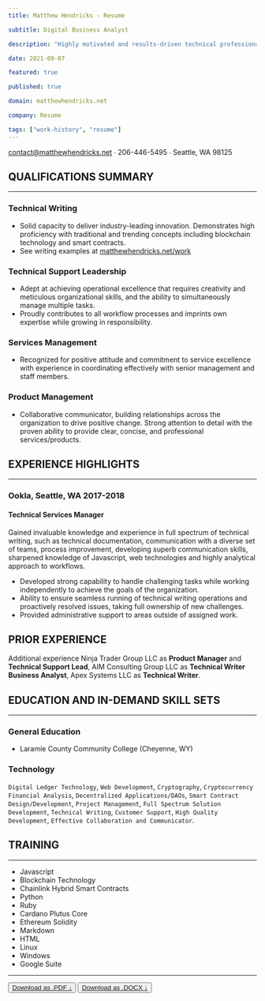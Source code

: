 ```yaml
---
title: Matthew Hendricks - Resume

subtitle: Digital Business Analyst

description: "Highly motivated and results-driven technical professional with ability to manage the full spectrum of financial technology with an excellent reputation for resolving problems while improving customer satisfaction. Possess rich knowledge of hands-on traditional finance, modern programming concepts and content management systems."

date: 2021-09-07

featured: true

published: true

domain: matthewhendricks.net

company: Resume

tags: ["work-history", "resume"]
---
```


[contact@matthewhendricks.net](mailto:contact@matthewhendricks.net) ∙ 206-446-5495 ∙ Seattle, WA 98125

## QUALIFICATIONS SUMMARY

---

### Technical Writing

- Solid capacity to deliver industry-leading innovation. Demonstrates high proficiency with traditional and trending concepts including blockchain technology and smart contracts.
- See writing examples at [matthewhendricks.net/work](https://matthewhendricks.net/work/)

### Technical Support Leadership

- Adept at achieving operational excellence that requires creativity and meticulous organizational skills, and the ability to simultaneously manage multiple tasks.
- Proudly contributes to all workflow processes and imprints own expertise while growing in responsibility.

### Services Management

- Recognized for positive attitude and commitment to service excellence with experience in coordinating effectively with senior management and staff members.

### Product Management

- Collaborative communicator, building relationships across the organization to drive positive change.
  Strong attention to detail with the proven ability to provide clear, concise, and professional services/products.

## EXPERIENCE HIGHLIGHTS

---

### Ookla, Seattle, WA 2017-2018

#### Technical Services Manager

Gained invaluable knowledge and experience in full spectrum of technical writing, such as technical documentation, communication with a diverse set of teams, process improvement, developing superb communication skills, sharpened knowledge of Javascript, web technologies and highly analytical approach to workflows.

- Developed strong capability to handle challenging tasks while working independently to achieve the goals of the organization.
- Ability to ensure seamless running of technical writing operations and proactively resolved issues, taking full ownership of new challenges.
- Provided administrative support to areas outside of assigned work.

## PRIOR EXPERIENCE

Additional experience Ninja Trader Group LLC as **Product Manager** and **Technical Support Lead**, AIM Consulting Group LLC as **Technical Writer Business Analyst**, Apex Systems LLC as **Technical Writer**.

## EDUCATION AND IN-DEMAND SKILL SETS

---

### General Education

- Laramie County Community College (Cheyenne, WY)

### Technology

`Digital Ledger Technology`, `Web Development`, `Cryptography`, `Cryptocurrency Financial Analysis`, `Decentralized Applications/DAOs`, `Smart Contract Design/Development`, `Project Management`, `Full Spectrum Solution Development`, `Technical Writing`, `Customer Support`, `High Quality Development`, `Effective Collaboration and Communicator`.

## TRAINING

---

- Javascript
- Blockchain Technology
- Chainlink Hybrid Smart Contracts
- Python
- Ruby
- Cardano Plutus Core
- Ethereum Solidity
- Markdown
- HTML
- Linux
- Windows
- Google Suite

---

<div class="w-full m-auto py-4" >
<button
class="bg-transparent p-2 text-xs hover:bg-blue-100 font-semibold py-2 px-4 border border-blue-500 hover:border-transparent rounded"> <a class="text-blue-500 cursor-pointer dark:text-gray-400 hover:text-gray-700 dark:hover:text-gray-300" href="/Matthew_Hendricks-CV.pdf">Download as .PDF &darr;</a></button>
<button class="bg-transparent p-2 text-xs hover:bg-blue-100 font-semibold py-2 px-4 border border-blue-500 hover:border-transparent rounded">
<a class="text-blue-500 cursor-pointer dark:text-gray-400 hover:text-gray-700 dark:hover:text-gray-300" href="/Matthew_Hendricks-CV.docx">Download as .DOCX &darr;</a>
</button>
